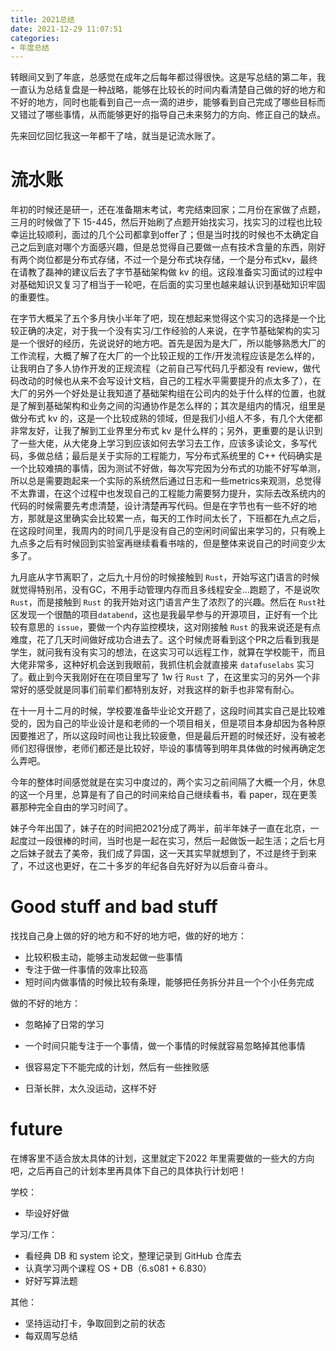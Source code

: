 ```yaml
---
title: 2021总结
date: 2021-12-29 11:07:51
categories:
- 年度总结
---
```


转眼间又到了年底，总感觉在成年之后每年都过得很快。这是写总结的第二年，我一直认为总结复盘是一种战略，能够在比较长的时间内看清楚自己做的好的地方和不好的地方，同时也能看到自己一点一滴的进步，能够看到自己完成了哪些目标而又错过了哪些事情，从而能够更好的指导自己未来努力的方向、修正自己的缺点。

先来回忆回忆我这一年都干了啥，就当是记流水账了。

# 流水账

年初的时候还是研一，还在准备期末考试，考完结束回家；二月份在家做了点题，三月的时候做了下 15-445，然后开始刷了点题开始找实习，找实习的过程也比较幸运比较顺利，面过的几个公司都拿到offer了；但是当时找的时候也不太确定自己之后到底对哪个方面感兴趣，但是总觉得自己要做一点有技术含量的东西，刚好有两个岗位都是分布式存储，不过一个是分布式块存储，一个是分布式kv，最终在请教了磊神的建议后去了字节基础架构做 kv 的组。这段准备实习面试的过程中对基础知识又复习了相当于一轮吧，在后面的实习里也越来越认识到基础知识牢固的重要性。

在字节大概呆了五个多月快小半年了吧，现在想起来觉得这个实习的选择是一个比较正确的决定，对于我一个没有实习/工作经验的人来说，在字节基础架构的实习是一个很好的经历，先说说好的地方吧。首先是因为是大厂，所以能够熟悉大厂的工作流程，大概了解了在大厂的一个比较正规的工作/开发流程应该是怎么样的，让我明白了多人协作开发的正规流程（之前自己写代码几乎都没有 review，做代码改动的时候也从来不会写设计文档，自己的工程水平需要提升的点太多了），在大厂的另外一个好处是让我知道了基础架构组在公司内的处于什么样的位置，也就是了解到基础架构和业务之间的沟通协作是怎么样的；其次是组内的情况，组里是做分布式 kv 的，这是一个比较成熟的领域，但是我们小组人不多，有几个大佬都非常友好，让我了解到工业界里分布式 kv 是什么样的；另外，更重要的是认识到了一些大佬，从大佬身上学习到应该如何去学习去工作，应该多读论文，多写代码，多做总结；最后是关于实际的工程能力，写分布式系统里的 C++ 代码确实是一个比较难搞的事情，因为测试不好做，每次写完因为分布式的功能不好写单测，所以总是需要跑起来一个实际的系统然后通过日志和一些metrics来观测，总觉得不太靠谱，在这个过程中也发现自己的工程能力需要努力提升，实际去改系统内的代码的时候需要先考虑清楚，设计清楚再写代码。但是在字节也有一些不好的地方，那就是这里确实会比较累一点，每天的工作时间太长了，下班都在九点之后，在这段时间里，我周内的时间几乎是没有自己的空闲时间留出来学习的，只有晚上九点多之后有时候回到实验室再继续看看书啥的，但是整体来说自己的时间变少太多了。

九月底从字节离职了，之后九十月份的时候接触到 `Rust`，开始写这门语言的时候就觉得特别吊，没有GC，不用手动管理内存而且多线程安全…跑题了，不是说吹`Rust`，而是接触到  `Rust` 的我开始对这门语言产生了浓烈了的兴趣。然后在 `Rust`社区发现一个很酷的项目`databend`，这也是我最早参与的开源项目，正好有一个比较有意思的 `issue`，要做一个内存监控模块，这对刚接触 `Rust` 的我来说还是有点难度，花了几天时间做好成功合进去了。这个时候虎哥看到这个PR之后看到我是学生，就问我有没有实习的想法，在这实习可以远程工作，就算在学校能干，而且大佬非常多，这种好机会送到我眼前，我抓住机会就直接来 `datafuselabs` 实习了。截止到今天我刚好在在项目里写了 1w 行 `Rust` 了，在这里实习的另外一个非常好的感受就是同事们前辈们都特别友好，对我这样的新手也非常有耐心。

在十一月十二月的时候，学校要准备毕业论文开题了，这段时间其实自己是比较难受的，因为自己的毕业设计是和老师的一个项目相关，但是项目本身却因为各种原因要推迟了，所以这段时间也让我比较疲惫，但是最后开题的时候还好，没有被老师们怼得很惨，老师们都还是比较好，毕设的事情等到明年具体做的时候再确定怎么弄吧。

今年的整体时间感觉就是在实习中度过的，两个实习之前间隔了大概一个月，休息的这一个月里，总算是有了自己的时间来给自己继续看书，看 paper，现在更羡慕那种完全自由的学习时间了。

妹子今年出国了，妹子在的时间把2021分成了两半，前半年妹子一直在北京，一起度过一段很棒的时间，当时也是一起在实习，然后一起做饭一起生活；之后七月之后妹子就去了美帝，我们成了异国，这一天其实早就想到了，不过是终于到来了，不过这也更好，在二十多岁的年纪各自先好好为以后奋斗奋斗。

# Good stuff and bad stuff

找找自己身上做的好的地方和不好的地方吧，做的好的地方：

* 比较积极主动，能够主动发起做一些事情
* 专注于做一件事情的效率比较高
* 短时间内做事情的时候比较有条理，能够把任务拆分并且一个个小任务完成

做的不好的地方：

* 忽略掉了日常的学习

* 一个时间只能专注于一个事情，做一个事情的时候就容易忽略掉其他事情
* 很容易定下不能完成的计划，然后有一些挫败感
* 日渐长胖，太久没运动，这样不好

# future

在博客里不适合放太具体的计划，这里就定下2022 年里需要做的一些大的方向吧，之后再自己的计划本里再具体下自己的具体执行计划吧！

学校：

* 毕设好好做

学习/工作：

* 看经典 DB 和 system 论文，整理记录到 GitHub 仓库去
* 认真学习两个课程 OS + DB（6.s081 + 6.830）
* 好好写算法题

其他：

* 坚持运动打卡，争取回到之前的状态
* 每双周写总结
